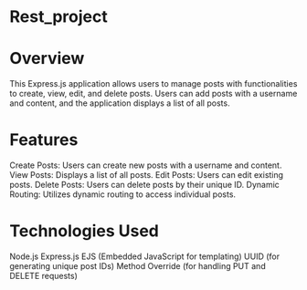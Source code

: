 # Rest_project
# Overview
This Express.js application allows users to manage posts with functionalities to create, view, edit, and delete posts. Users can add posts with a username and content, and the application displays a list of all posts.

# Features
Create Posts: Users can create new posts with a username and content.
View Posts: Displays a list of all posts.
Edit Posts: Users can edit existing posts.
Delete Posts: Users can delete posts by their unique ID.
Dynamic Routing: Utilizes dynamic routing to access individual posts.
# Technologies Used
Node.js
Express.js
EJS (Embedded JavaScript for templating)
UUID (for generating unique post IDs)
Method Override (for handling PUT and DELETE requests)

